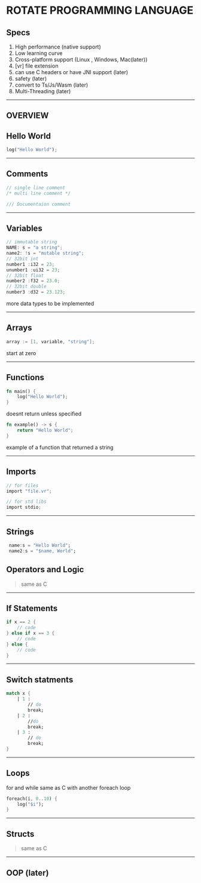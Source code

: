 # ROTATE PROGRAMMING LANGUAGE

## Specs

1. High performance (native support)
1. Low learning curve
1. Cross-platform support (Linux , Windows, Mac(later))
1. [vr] file extension
1. can use C headers or have JNI support (later)
1. safety (later)
1. convert to Ts/Js/Wasm (later)
1. Multi-Threading (later)

---

## OVERVIEW

## Hello World

```rust
log("Hello World");
```

---

## Comments

```rust
// single line comment
/* multi line comment */

/// Documentaion comment
```

---

## Variables

```go
// immutable string
NAME: s = "a string";
name2: !s = "mutable string";
// 32bit int
number1 :i32 = 23;
unumber1 :ui32 = 23;
// 32bit float
number2 :f32 = 23.0;
// 32bit double
number3 :d32 = 23.123;
```

more data types to be implemented

---

## Arrays

```go
array := [1, variable, "string"];
```

start at zero

---

## Functions

```rust
fn main() {
    log("Hello World");
}
```

doesnt return unless specified

```rust
fn example() -> s {
    return "Hello World";
}
```

example of a function that returned a string

---

## Imports

```c
// for files
import "file.vr";
```

```c
// for std libs
import stdio;
```

---

## Strings

```dart
 name:s = "Hello World";
 name2:s = "$name, World";
```

## Operators and Logic

> same as C

---

## If Statements

```rust
if x == 2 {
    // code
} else if x == 3 {
    // code
} else {
    // code
}
```

---

## Switch statments

```fs
match x {
    | 1 :
        // do
        break;
    | 2 :
        //do
        break;
    | 3 :
        // do
        break;
}
```

---

## Loops

for and while same as C with another foreach loop

```dart
foreach(i, 0..10) {
    log("$i");
}
```

---

## Structs

> same as C

---

## OOP (later)
